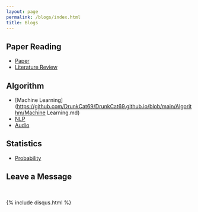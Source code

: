```yaml
---
layout: page
permalink: /blogs/index.html
title: Blogs
---
```


## Paper Reading

- [Paper](https://github.com/DrunkCat69/DrunkCat69.github.io/blob/main/paper/Paper.md)
- [Literature Review](https://github.com/DrunkCat69/DrunkCat69.github.io/blob/main/paper/Literature%20Review.md)

## Algorithm

- [Machine Learning](https://github.com/DrunkCat69/DrunkCat69.github.io/blob/main/Algorithm/Machine Learning.md)
- [NLP](https://github.com/DrunkCat69/DrunkCat69.github.io/blob/main/Algorithm/NLP.md)
- [Audio](https://github.com/DrunkCat69/DrunkCat69.github.io/blob/main/Algorithm/Audio.md)

## Statistics

- [Probability](https://github.com/DrunkCat69/DrunkCat69.github.io/blob/main/Statistics/Probability.md)

## Leave a Message

<br>

{% include disqus.html %} 

<br>

